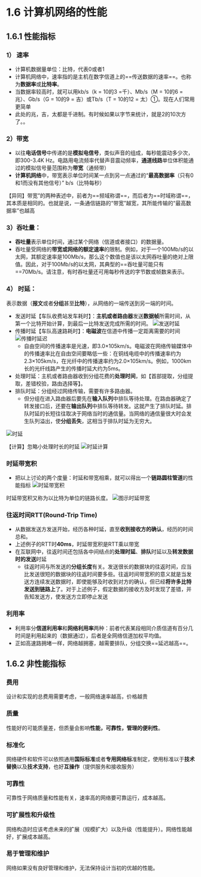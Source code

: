 # 1.6 计算机网络的性能


## 1.6.1 性能指标
### 1） 速率
* 计算机数据量单位：比特，代表0或者1
* 计算机网络中，速率指的是主机在数字信道上的==传送数据的速率==。也称为**数据率**或**比特率**。
* 当数据率较高时，就可以用kb/s（k = 10的3 =千）、Mb/s（M = 10的6 =兆）、Gb/s（G = 10的9 = 吉）或Tb/s（T = 10的12 = 太）①。现在人们常用更简单
* 此处的兆，吉，太都是千进制。有时候如果以字节来统计，就是2的10次方了。。
### 2）带宽
* 以往**电话信号**中传递的是**模拟电信号**，类似声音的组成，每秒能震动多少次，即300-3.4K Hz。电路用电流频率代替声音震动频率，**通道线路**单位体积能通过的模拟信号量范围称为**带宽**（通频带）
* **计算机网络**中，带宽表示单位时间某一点到另一点通过的“**最高数据率**（只有0和1而没有其他信号）” b/s（比特每秒）

【异同】带宽”的两种表述中，前者为==频域称谓==，而后者为==时域称谓==，其本质是相同的。也就是说，一条通信链路的“带宽”越宽，其所能传输的“最高数据率”也越高

### 3）吞吐量：
* **吞吐量**表示单位时间，通过某个网络（信道或者接口）的数据量。
* 吞吐量受网络的**带宽或网络的额定速率**的限制。例如，对于一个100Mb/s的以太网，其额定速率是100Mb/s，那么这个数值也是该以太网吞吐量的绝对上限值。因此，对于100Mb/s的以太网，其典型的==吞吐量可能只有==70Mb/s。请注意，有时吞吐量还可用每秒传送的字节数或帧数来表示。

### 4） 时延：
 表示数据（**报文**或者**分组**甚至**比特**），从网络的一端传送到另一端的时间。
 * 发送时延【车队收费站发车耗时】：**主机或者路由器**发送**数据帧**所需时间，从第一个比特开始计算，到最后一比特发送完成所需的时间。
![发送时延]($resource/%E5%8F%91%E9%80%81%E6%97%B6%E5%BB%B6.png)
 * 传播时延【车队高速路耗时】：**电磁波**在信道中传播一定距离需要的时间
![传播时延迟]($resource/%E4%BC%A0%E6%92%AD%E6%97%B6%E5%BB%B6%E8%BF%9F.png)
    * 自由空间的传播速率是光速，即3.0×105km/s。电磁波在网络传输媒体中的传播速率比在自由空间要略低一些：在铜线电缆中的传播速率约为2.3×105km/s，在光纤中的传播速率约为2.0×105km/s。例如，1000km长的光纤线路产生的传播时延大约为5ms。
* 处理时延：主机或者路由器收到分组花费的**处理时间**，如【首部提取，分组提取，差错校验，路由选择等】。
* 排队时延：分组经过网络传输，需要有许多路由器。
  * 但分组在进入路由器后要先在**输入队列**中排队等待处理。在路由器确定了转发接口后，还要在**输出队列**中排队等待转发。这就产生了排队时延。排队时延的长短往往取决于网络当时的通信量。当网络的通信量很大时会发生队列溢出，使**分组丢失**，这相当于排队时延为无穷大。

![时延]($resource/%E6%97%B6%E5%BB%B6.png)

【计算】忽略小处理时长的时延
![时延计算]($resource/%E6%97%B6%E5%BB%B6%E8%AE%A1%E7%AE%97.png)
### 时延带宽积
* 把以上讨论的两个度量：时延和带宽相乘，就可以得出一个**链路圆柱管道**的性能指标
![时延带宽积]($resource/%E6%97%B6%E5%BB%B6%E5%B8%A6%E5%AE%BD%E7%A7%AF.png)

时延带宽积又称为以比特为单位的链路长度。
![图示时延带宽]($resource/%E5%9B%BE%E7%A4%BA%E6%97%B6%E5%BB%B6%E5%B8%A6%E5%AE%BD.png)
### 往返时间RTT(Round-Trip Time)
* 从数据发送方发送开始，经历各种时延，直至**收到接收方的确认**，经历的时间总和。
* 上述例子的RTT时**40ms**，时延带宽积是RTT乘以带宽
* 在互联网中，往返时间还包括各中间结点的**处理时延**、**排队**时延以及**转发数据时的发送**时延
  * 往返时间与所发送的**分组长度**有关。发送很长的数据块的往返时间，应当比发送很短的数据块的往返时间要多些。往返时间带宽积的意义就是当发送方连续发送数据时，即使能够及时收到对方的确认，但已经**将许多比特发送到链路上**了。对于上述例子，假定数据的接收方及时发现了差错，并告知发送方，使发送方立即停止发送
### 利用率
* 利用率分**信道利用率**和**网络利用率**两种：前者代表某段相同介质信道有百分几时间是利用起来的（数据通过），后者是全网络信道加权平均值。
* 正如高速路拥堵一样，网络越拥塞，越需要排队，分组交换==延迟越高==。


## 1.6.2 非性能指标
### 费用
设计和实现的总费用需要考虑，一般网络速率越高，价格越贵
### 质量
性能好的可能质量差，但质量会影响**性能，可靠性，管理的便利性**。
### 标准化
网络硬件和软件可以依照通用**国际标准**或者**专用网络标**准制定，使用标准以于**技术替换**以及**技术支持**，也好**互操作**（提供服务和接收服务）
### 可靠性
可靠性于网络质量和性能有关，速率高的网络要可靠运行，成本越高。
### 可扩展性和升级性
网络构造时应该考虑未来的扩展（规模扩大）以及升级（性能提升）。网络性能越好，扩展成本越高。
### 易于管理和维护
网络如果没有良好管理和维护，无法保持设计当初的优越的性能。

